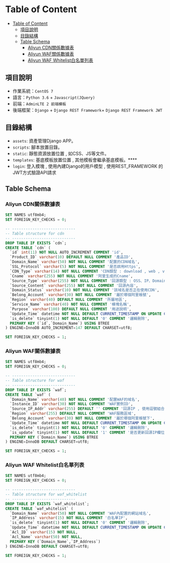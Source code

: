 # Table of Content
- [Table of Content](#table-of-content)
  - [項目說明](#項目說明)
  - [目錄結構](#目錄結構)
  - [Table Schema](#table-schema)
    - [Aliyun CDN關係數據表](#aliyun-cdn關係數據表)
    - [Aliyun WAF關係數據表](#aliyun-waf關係數據表)
    - [Aliyun WAF Whitelist白名單列表](#aliyun-waf-whitelist白名單列表)

## 項目說明
- 作業系統：`CentOS 7`
- 語言：`Python 3.6` + `Javascript(JQuery)`
- 前端：`AdminLTE 2 前端模板`
- 後端框架：`Django` + `Django REST Framework`+ `Django REST Framework JWT`

## 目錄結構
* `assets`: 資產管理Django APP。
* `scripts`: 腳本放置目錄。
* `static`: 靜態資源放置位置 , 如CSS、JS等文件。
* `templates`: 基底模板放置位置 , 其他模板會繼承基底模板。****
* `login`: 登入模塊 , 使用內建Django的用戶模型 , 使用REST_FRAMEWORK 的 JWT方式驗證API請求





## Table Schema
### Aliyun CDN關係數據表

```SQL
SET NAMES utf8mb4;
SET FOREIGN_KEY_CHECKS = 0;

-- ----------------------------
-- Table structure for cdn
-- ----------------------------
DROP TABLE IF EXISTS `cdn`;
CREATE TABLE `cdn` (
  `id` int(11) NOT NULL AUTO_INCREMENT COMMENT 'id',
  `Product_ID` varchar(10) DEFAULT NULL COMMENT '產品ID',
  `Domain_Name` varchar(50) NOT NULL COMMENT '配置的CDN域名',
  `SSL_Protocol` varchar(5) NOT NULL COMMENT '是否啟用Https',
  `CDN_Type` varchar(14) NOT NULL COMMENT 'CDN類型 : download , web , video',
  `Cname` varchar(255) NOT NULL COMMENT '阿里生成的Cname',
  `Source_Type` varchar(255) NOT NULL COMMENT '回源類型 : OSS、IP、Domain',
  `Source_Content` varchar(255) NOT NULL COMMENT '回源內容',
  `Domain_Status` varchar(10) NOT NULL COMMENT '該域名是否正在使用CDN',
  `Belong_Account` varchar(30) NOT NULL COMMENT '屬於哪個阿里帳號',
  `Region` varchar(40) DEFAULT NULL COMMENT '所屬地區',
  `Service_Name` varchar(40) NOT NULL COMMENT '模塊名稱',
  `Purpose` varchar(100) DEFAULT NULL COMMENT '用途說明',
  `Update_Time` datetime NOT NULL DEFAULT CURRENT_TIMESTAMP ON UPDATE CURRENT_TIMESTAMP COMMENT '該筆數據被更新時間',
  `is_delete` tinyint(1) NOT NULL DEFAULT '0' COMMENT '邏輯刪除',
  PRIMARY KEY (`id`,`Domain_Name`) USING BTREE
) ENGINE=InnoDB AUTO_INCREMENT=147 DEFAULT CHARSET=utf8;

SET FOREIGN_KEY_CHECKS = 1;
```

### Aliyun WAF關係數據表

```SQL
SET NAMES utf8mb4;
SET FOREIGN_KEY_CHECKS = 0;

-- ----------------------------
-- Table structure for waf
-- ----------------------------
DROP TABLE IF EXISTS `waf`;
CREATE TABLE `waf` (
  `Domain_Name` varchar(40) NOT NULL COMMENT '配置WAF的域名',
  `Instance_ID` varchar(30) NOT NULL COMMENT 'WAF實例ID',
  `Source_IP_Addr` varchar(255) DEFAULT '' COMMENT '回源IP , 使用逗號組合IP',
  `Region` varchar(255) DEFAULT NULL COMMENT 'WAF服務區域',
  `Belong_Account` varchar(30) NOT NULL COMMENT '屬於哪個阿里帳號下',
  `Update_Time` datetime NOT NULL DEFAULT CURRENT_TIMESTAMP ON UPDATE CURRENT_TIMESTAMP COMMENT '該筆數據更新時間',
  `is_delete` tinyint(1) NOT NULL DEFAULT '0' COMMENT '邏輯刪除',
  `is_update` tinyint(1) NOT NULL DEFAULT '1' COMMENT '是否更新回源IP欄位 , 欄位默認成功 , 當同步數據失敗時修改為失敗(0)',
  PRIMARY KEY (`Domain_Name`) USING BTREE
) ENGINE=InnoDB DEFAULT CHARSET=utf8;

SET FOREIGN_KEY_CHECKS = 1;
```

### Aliyun WAF Whitelist白名單列表
```SQL
SET NAMES utf8mb4;
SET FOREIGN_KEY_CHECKS = 0;

-- ----------------------------
-- Table structure for waf_whitelist
-- ----------------------------
DROP TABLE IF EXISTS `waf_whitelist`;
CREATE TABLE `waf_whitelist` (
  `Domain_Name` varchar(50) NOT NULL COMMENT 'WAF內配置的網站域名',
  `IP_Address` varchar(15) NOT NULL COMMENT '白名單IP',
  `is_delete` tinyint(1) NOT NULL DEFAULT '0' COMMENT '邏輯刪除',
  `Update_Time` datetime NOT NULL DEFAULT CURRENT_TIMESTAMP ON UPDATE CURRENT_TIMESTAMP COMMENT '該筆數據更新時間',
  `Acl_ID` varchar(15) NOT NULL,
  `Acl_Name` varchar(50) NOT NULL,
  PRIMARY KEY (`Domain_Name`,`IP_Address`)
) ENGINE=InnoDB DEFAULT CHARSET=utf8;

SET FOREIGN_KEY_CHECKS = 1;

```